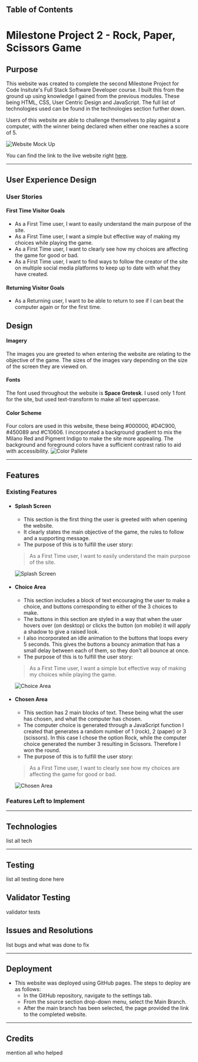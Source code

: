 ## Table of Contents

# Milestone Project 2 - Rock, Paper, Scissors Game
## Purpose
This website was created to complete the second Milestone Project for Code Insitute's Full Stack Software Developer course. I built this from the ground up using knowledge I gained from the previous modules. These being HTML, CSS, User Centric Design and JavaScript. The full list of technologies used can be found in the technologies section further down.

Users of this website are able to challenge themselves to play against a computer, with the winner being declared when either one reaches a score of 5.

![Website Mock Up](assets/images/readme/website-mock-up.png)

You can find the link to the live website right [here](https://jrdnbrkfld.github.io/pp2-rock-paper-scissors/).


***

## User Experience Design

### User Stories
#### First Time Visitor Goals
* As a First Time user, I want to easily understand the main purpose of the site.
* As a First Time user, I want a simple but effective way of making my choices while playing the game.
* As a First Time user, I want to clearly see how my choices are affecting the game for good or bad.
* As a First Time user, I want to find ways to follow the creator of the site on multiple social media platforms to keep up to date with what they have created.
#### Returning Visitor Goals
* As a Returning user, I want to be able to return to see if I can beat the computer again or for the first time.


## Design
#### Imagery
The images you are greeted to when entering the website are relating to the objective of the game. The sizes of the images vary depending on the size of the screen they are viewed on.
#### Fonts
The font used throughout the website is **Space Grotesk**. I used only 1 font for the site, but used text-transform to make all text uppercase.
#### Color Scheme
Four colors are used in this website, these being #000000, #D4C900, #450089 and #C10606. I incorporated a background gradient to mix the Milano Red and Pigment Indigo to make the site more appealing. The background and foreground colors have a sufficient contrast ratio to aid with accessibility.
![Color Pallete](assets/images/readme/color-pallete.png)

*** 

## Features

### Existing Features
* #### Splash Screen
    * This section is the first thing the user is greeted with when opening the website. 
    * It clearly states the main objective of the game, the rules to follow and a supporting message.
    * The purpose of this is to fulfill the user story:
    > As a First Time user, I want to easily understand the main purpose of the site.

    ![Splash Screen](assets/images/readme/splash-screen.png)

* #### Choice Area
    * This section includes a block of text encouraging the user to make a choice, and buttons corresponding to either of the 3 choices to make.
    * The buttons in this section are styled in a way that when the user hovers over (on desktop) or clicks the button (on mobile) it will apply a shadow to give a raised look.
    * I also incorporated an idle animation to the buttons that loops every 5 seconds. This gives the buttons a bouncy animation that has a small delay between each of them, so they don't all bounce at once.
    * The purpose of this is to fulfill the user story:
    > As a First Time user, I want a simple but effective way of making my choices while playing the game.

    ![Choice Area](assets/images/readme/choice-area.png)

* #### Chosen Area
    * This section has 2 main blocks of text. These being what the user has chosen, and what the computer has chosen.
    * The computer choice is generated through a JavaScript function I created that generates a random number of 1 (rock), 2 (paper) or 3 (scissors). In this case I chose the option Rock, while the computer choice generated the number 3 resulting in Scissors. Therefore I won the round.
    * The purpose of this is to fulfill the user story:
    > As a First Time user, I want to clearly see how my choices are affecting the game for good or bad.

    ![Chosen Area](assets/images/readme/chosen-area.png)

### Features Left to Implement

*** 

## Technologies

list all tech

***

## Testing

list all testing done here

## Validator Testing

validator tests

## Issues and Resolutions

list bugs and what was done to fix

***

## Deployment

* This website was deployed using GitHub pages. The steps to deploy are as follows:
    * In the GitHub repository, navigate to the settings tab.
    * From the source section drop-down menu, select the Main Branch.
    * After the main branch has been selected, the page provided the link to the completed website.

***

## Credits

mention all who helped